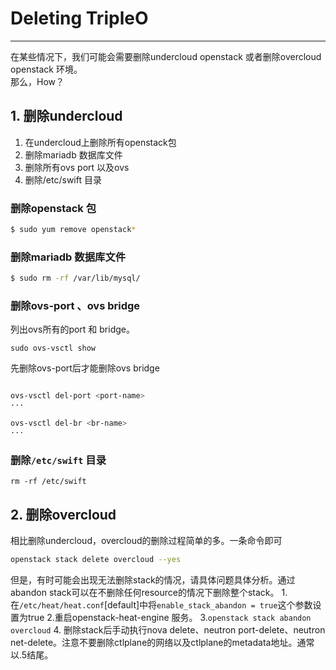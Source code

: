 # Deleting TripleO

---

在某些情况下，我们可能会需要删除undercloud openstack 或者删除overcloud openstack 环境。  
那么，How？

## 1. 删除undercloud

1. 在undercloud上删除所有openstack包
2. 删除mariadb 数据库文件
3. 删除所有ovs port 以及ovs
4. 删除/etc/swift 目录

### 删除openstack 包

```bash
$ sudo yum remove openstack*
```

### 删除mariadb 数据库文件

```bash
$ sudo rm -rf /var/lib/mysql/
```

### 删除ovs-port 、ovs bridge

列出ovs所有的port 和 bridge。
```
sudo ovs-vsctl show
```

先删除ovs-port后才能删除ovs bridge
```bash

ovs-vsctl del-port <port-name>
···

ovs-vsctl del-br <br-name>
···
```

### 删除`/etc/swift` 目录

```
rm -rf /etc/swift
```

## 2. 删除overcloud

相比删除undercloud，overcloud的删除过程简单的多。一条命令即可
```bash
openstack stack delete overcloud --yes
```

但是，有时可能会出现无法删除stack的情况，请具体问题具体分析。通过abandon stack可以在不删除任何resource的情况下删除整个stack。
1.在`/etc/heat/heat.conf`[default]中将`enable_stack_abandon = true`这个参数设置为true
2.重启openstack-heat-engine 服务。
3.`openstack stack abandon overcloud`
4. 删除stack后手动执行nova delete、neutron port-delete、neutron net-delete。注意不要删除ctlplane的网络以及ctlplane的metadata地址。通常以.5结尾。



